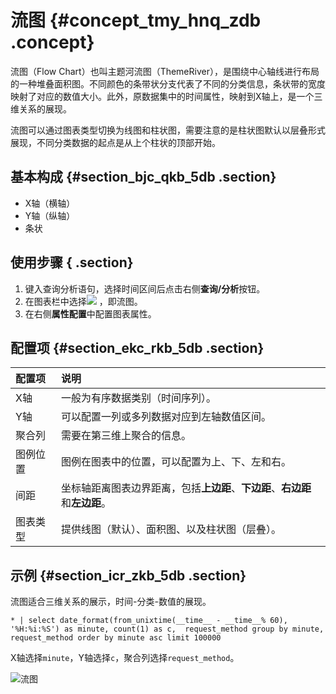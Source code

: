 # 流图 {#concept_tmy_hnq_zdb .concept}

流图（Flow Chart）也叫主题河流图（ThemeRiver），是围绕中心轴线进行布局的一种堆叠面积图。不同颜色的条带状分支代表了不同的分类信息，条状带的宽度映射了对应的数值大小。此外，原数据集中的时间属性，映射到X轴上，是一个三维关系的展现。

流图可以通过图表类型切换为线图和柱状图，需要注意的是柱状图默认以层叠形式展现，不同分类数据的起点是从上个柱状的顶部开始。

## 基本构成 {#section_bjc_qkb_5db .section}

-   X轴（横轴）
-   Y轴（纵轴）
-   条状

## 使用步骤 { .section}

1.  键入查询分析语句，选择时间区间后点击右侧**查询/分析**按钮。
2.  在图表栏中选择![](https://cdn.yuque.com/lark/2018/png/60648/1523259620923-eda62d27-7223-4054-9eef-42825f52f2ae.png) ，即流图。
3.  在右侧**属性配置**中配置图表属性。

## 配置项 {#section_ekc_rkb_5db .section}

|配置项|说明|
|:--|:-|
|X轴|一般为有序数据类别（时间序列）。|
|Y轴|可以配置一列或多列数据对应到左轴数值区间。|
|聚合列|需要在第三维上聚合的信息。|
|图例位置|图例在图表中的位置，可以配置为上、下、左和右。|
|间距|坐标轴距离图表边界距离，包括**上边距**、**下边距**、**右边距**和**左边距**。|
|图表类型|提供线图（默认）、面积图、以及柱状图（层叠）。|

## 示例 {#section_icr_zkb_5db .section}

流图适合三维关系的展示，时间-分类-数值的展现。

```
* | select date_format(from_unixtime(__time__ - __time__% 60), '%H:%i:%S') as minute, count(1) as c,  request_method group by minute, request_method order by minute asc limit 100000
```

X轴选择`minute`，Y轴选择`c`，聚合列选择`request_method`。

![](images/5737_zh-CN.png "流图")

